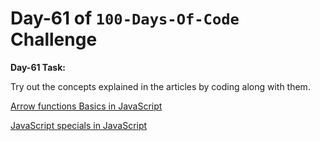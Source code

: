 # Day-61 of `100-Days-Of-Code` Challenge

**Day-61 Task:**

Try out the concepts explained in the articles by coding along with them.

[Arrow functions Basics in JavaScript](https://javascript.info/arrow-functions-basics)

[JavaScript specials in JavaScript](https://javascript.info/javascript-specials)